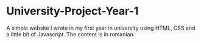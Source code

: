 # University-Project-Year-1
A simple website I wrote in my first year in university using HTML, CSS and a little bit of Javascript.
The content is in romanian.
